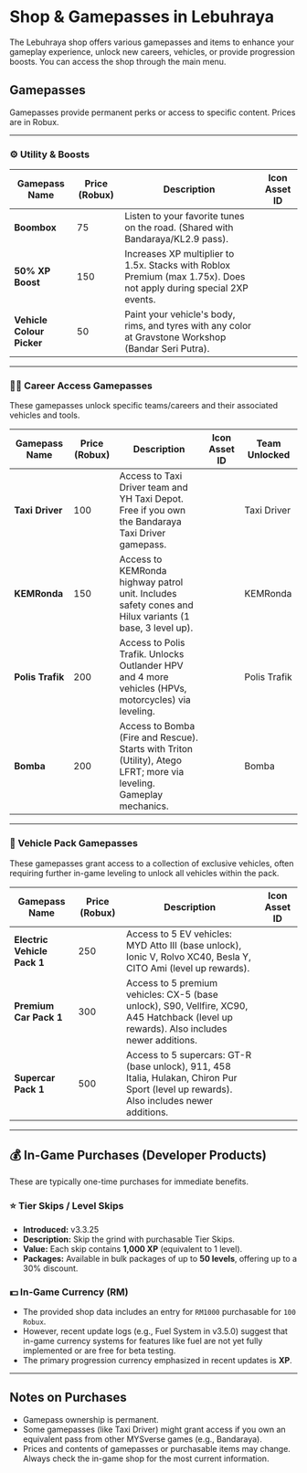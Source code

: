 # Shop & Gamepasses in Lebuhraya

The Lebuhraya shop offers various gamepasses and items to enhance your gameplay experience, unlock new careers, vehicles, or provide progression boosts. You can access the shop through the main menu.

## Gamepasses

Gamepasses provide permanent perks or access to specific content. Prices are in Robux.

---

### ⚙️ Utility & Boosts

| Gamepass Name             | Price (Robux) | Description                                                                                                        | Icon Asset ID |
| ------------------------- | ------------- | ------------------------------------------------------------------------------------------------------------------ | ------------- |
| **Boombox**               | 75            | Listen to your favorite tunes on the road. (Shared with Bandaraya/KL2.9 pass).                                     |               |
| **50% XP Boost**          | 150           | Increases XP multiplier to 1.5x. Stacks with Roblox Premium (max 1.75x). Does not apply during special 2XP events. |               |
| **Vehicle Colour Picker** | 50            | Paint your vehicle's body, rims, and tyres with any color at Gravstone Workshop (Bandar Seri Putra).               |               |

---

### 👮‍♂️ Career Access Gamepasses

These gamepasses unlock specific teams/careers and their associated vehicles and tools.

| Gamepass Name    | Price (Robux) | Description                                                                                                         | Icon Asset ID | Team Unlocked |
| ---------------- | ------------- | ------------------------------------------------------------------------------------------------------------------- | ------------- | ------------- |
| **Taxi Driver**  | 100           | Access to Taxi Driver team and YH Taxi Depot. Free if you own the Bandaraya Taxi Driver gamepass.                   |               | Taxi Driver   |
| **KEMRonda**     | 150           | Access to KEMRonda highway patrol unit. Includes safety cones and Hilux variants (1 base, 3 level up).              |               | KEMRonda      |
| **Polis Trafik** | 200           | Access to Polis Trafik. Unlocks Outlander HPV and 4 more vehicles (HPVs, motorcycles) via leveling.                 |               | Polis Trafik  |
| **Bomba**        | 200           | Access to Bomba (Fire and Rescue). Starts with Triton (Utility), Atego LFRT; more via leveling. Gameplay mechanics. |               | Bomba         |

---

### 🚗 Vehicle Pack Gamepasses

These gamepasses grant access to a collection of exclusive vehicles, often requiring further in-game leveling to unlock all vehicles within the pack.

| Gamepass Name               | Price (Robux) | Description                                                                                                                              | Icon Asset ID |
| --------------------------- | ------------- | ---------------------------------------------------------------------------------------------------------------------------------------- | ------------- |
| **Electric Vehicle Pack 1** | 250           | Access to 5 EV vehicles: MYD Atto III (base unlock), Ionic V, Rolvo XC40, Besla Y, CITO Ami (level up rewards).                          |               |
| **Premium Car Pack 1**      | 300           | Access to 5 premium vehicles: CX-5 (base unlock), S90, Vellfire, XC90, A45 Hatchback (level up rewards). Also includes newer additions.  |               |
| **Supercar Pack 1**         | 500           | Access to 5 supercars: GT-R (base unlock), 911, 458 Italia, Hulakan, Chiron Pur Sport (level up rewards). Also includes newer additions. |               |

---

## 💰 In-Game Purchases (Developer Products)

These are typically one-time purchases for immediate benefits.

### ⭐ Tier Skips / Level Skips

- **Introduced:** v3.3.25
- **Description:** Skip the grind with purchasable Tier Skips.
- **Value:** Each skip contains **1,000 XP** (equivalent to 1 level).
- **Packages:** Available in bulk packages of up to **50 levels**, offering up to a 30% discount.

### 💵 In-Game Currency (RM)

- The provided shop data includes an entry for `RM1000` purchasable for `100 Robux`.
- However, recent update logs (e.g., Fuel System in v3.5.0) suggest that in-game currency systems for features like fuel are not yet fully implemented or are free for beta testing.
- The primary progression currency emphasized in recent updates is **XP**.

---

## Notes on Purchases

- Gamepass ownership is permanent.
- Some gamepasses (like Taxi Driver) might grant access if you own an equivalent pass from other MYSverse games (e.g., Bandaraya).
- Prices and contents of gamepasses or purchasable items may change. Always check the in-game shop for the most current information.
